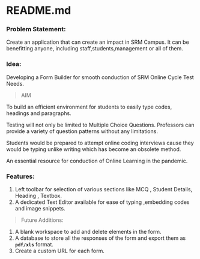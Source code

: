 # README.md

### Problem Statement:

Create an application that can create an impact in SRM Campus. It can be benefitting anyone, including staff,students,management or all of them.

### Idea:

Developing a Form Builder for smooth conduction of SRM Online Cycle Test Needs.

> AIM

To build an efficient environment for students to easily type codes, headings and paragraphs.

Testing will not only be limited to Multiple Choice Questions. Professors can provide a variety of question patterns without any limitations.

Students would be prepared to attempt online coding interviews cause they would be typing unlike writing which has become an obsolete method.

An essential resource for conduction of Online Learning in the pandemic.

### Features:

1. Left toolbar for selection of various sections like MCQ , Student Details, Heading , Textbox.
2. A dedicated Text Editor available for ease of typing ,embedding codes and image snippets.

> Future Additions:

1. A blank workspace to add and delete elements in the form.
2. A database to store all the responses of the form and export them as **`pdf/xls`** format.
3. Create a custom URL for each form.